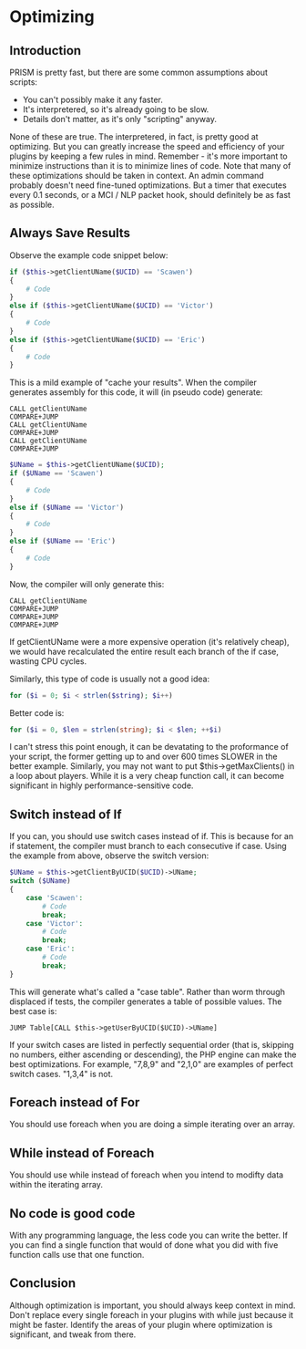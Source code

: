 # Optimizing
## Introduction
PRISM is pretty fast, but there are some common assumptions about scripts:

* You can't possibly make it any faster.
* It's interpretered, so it's already going to be slow.
* Details don't matter, as it's only "scripting" anyway.

None of these are true. The interpretered, in fact, is pretty good at optimizing. But you can greatly increase the speed and efficiency of your plugins by keeping a few rules in mind. Remember - it's more important to minimize instructions than it is to minimize lines of code.
Note that many of these optimizations should be taken in context. An admin command probably doesn't need fine-tuned optimizations. But a timer that executes every 0.1 seconds, or a MCI / NLP packet hook, should definitely be as fast as possible.

## Always Save Results
Observe the example code snippet below:
```php
if ($this->getClientUName($UCID) == 'Scawen')
{
	# Code
}
else if ($this->getClientUName($UCID) == 'Victor')
{
	# Code
}
else if ($this->getClientUName($UCID) == 'Eric')
{
	# Code
}
```
This is a mild example of "cache your results". When the compiler generates assembly for this code, it will (in pseudo code) generate:
```
CALL getClientUName
COMPARE+JUMP
CALL getClientUName
COMPARE+JUMP
CALL getClientUName
COMPARE+JUMP
```
```php
$UName = $this->getClientUName($UCID);
if ($UName == 'Scawen')
{
	# Code
}
else if ($UName == 'Victor')
{
	# Code
}
else if ($UName == 'Eric')
{
	# Code
}
```
Now, the compiler will only generate this:
```
CALL getClientUName
COMPARE+JUMP
COMPARE+JUMP
COMPARE+JUMP
```
If getClientUName were a more expensive operation (it's relatively cheap), we would have recalculated the entire result each branch of the if case, wasting CPU cycles.

Similarly, this type of code is usually not a good idea:
```php
for ($i = 0; $i < strlen($string); $i++)
```
Better code is:
```php
for ($i = 0, $len = strlen(string); $i < $len; ++$i)
```
I can't stress this point enough, it can be devatating to the proformance of your script, the former getting up to and over 600 times SLOWER in the better example.
Similarly, you may not want to put $this->getMaxClients() in a loop about players. While it is a very cheap function call, it can become significant in highly performance-sensitive code.

## Switch instead of If
If you can, you should use switch cases instead of if. This is because for an if statement, the compiler must branch to each consecutive if case. Using the example from above, observe the switch version:
```php
$UName = $this->getClientByUCID($UCID)->UName;
switch ($UName)
{
	case 'Scawen':
		# Code
		break;
	case 'Victor':
		# Code
		break;
	case 'Eric':
		# Code
		break;
}
```
This will generate what's called a "case table". Rather than worm through displaced if tests, the compiler generates a table of possible values. The best case is:
```
JUMP Table[CALL $this->getUserByUCID($UCID)->UName]
```
If your switch cases are listed in perfectly sequential order (that is, skipping no numbers, either ascending or descending), the PHP engine can make the best optimizations. For example, "7,8,9" and "2,1,0" are examples of perfect switch cases. "1,3,4" is not.

## Foreach instead of For
You should use foreach when you are doing a simple iterating over an array.

## While instead of Foreach
You should use while instead of foreach when you intend to modifty data within the iterating array.

## No code is good code
With any programming language, the less code you can write the better. If you can find a single function that would of done what you did with five function calls use that one function.

## Conclusion
Although optimization is important, you should always keep context in mind. Don't replace every single foreach in your plugins with while just because it might be faster. Identify the areas of your plugin where optimization is significant, and tweak from there.